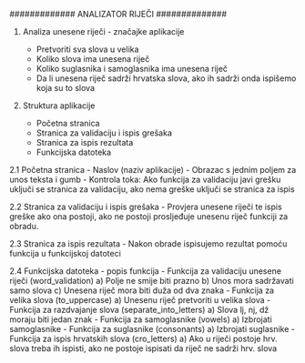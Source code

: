 ############# ANALIZATOR RIJEČI ##############

1. Analiza unesene riječi - značajke aplikacije
	- Pretvoriti sva slova u velika
	- Koliko slova ima unesena riječ
	- Koliko suglasnika i samoglasnika ima unesena riječ
	- Da li unesena riječ sadrži hrvatska slova, ako ih sadrži onda ispišemo koja su to slova

2. Struktura aplikacije
	- Početna stranica
	- Stranica za validaciju i ispis grešaka
	- Stranica za ispis rezultata
	- Funkcijska datoteka
	
2.1 Početna stranica
	- Naslov (naziv aplikacije)
	- Obrazac s jednim poljem za unos teksta i gumb
	- Kontrola toka: Ako funkcija za validaciju javi grešku uključi se stranica za validaciju, ako nema greške uključi se stranica za ispis

2.2 Stranica za validaciju i ispis grešaka
	- Provjera unesene riječi te ispis greške ako ona postoji, ako ne postoji prosljeđuje unesenu riječ funkciji za obradu.

2.3 Stranica za ispis rezultata
	- Nakon obrade ispisujemo rezultat pomoću funkcija u funkcijskoj datoteci
	
2.4 Funkcijska datoteka - popis funkcija
	- Funkcija za validaciju unesene riječi (word_validation)
		a) Polje ne smije biti prazno
		b) Unos mora sadržavati samo slova
		c) Unesena riječ mora biti duža od dva znaka
	- Funkcija za velika slova (to_uppercase)
		a) Unesenu riječ pretvoriti u velika slova
	- Funkcija za razdvajanje slova (separate_into_letters)
		a) Slova lj, nj, dž moraju biti jedan znak
	- Funkcija za samoglasnike (vowels)
		a) Izbrojati samoglasnike
	- Funkcija za suglasnike (consonants)
		a) Izbrojati suglasnike
	- Funkcija za ispis hrvatskih slova (cro_letters)
		a) Ako u riječi postoje hrv. slova treba ih ispisti, ako ne postoje ispisati da riječ ne sadrži hrv. slova
